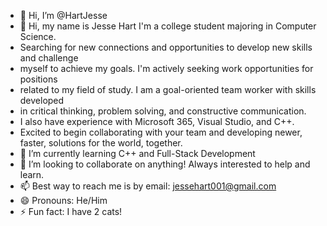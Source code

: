 - 👋 Hi, I’m @HartJesse
- 👀 Hi, my name is Jesse Hart I'm a college student majoring in Computer Science.
- Searching for new connections and opportunities to develop new skills and challenge
- myself to achieve my goals. I'm actively seeking work opportunities for positions
- related to my field of study. I am a goal-oriented team worker with skills developed
- in critical thinking, problem solving, and constructive communication.
- I also have experience with Microsoft 365, Visual Studio, and C++.
- Excited to begin collaborating with your team and developing newer, faster, solutions for the world, together.
- 🌱 I’m currently learning C++ and Full-Stack Development
- 💞️ I’m looking to collaborate on anything! Always interested to help and learn.
- 📫 Best way to reach me is by email: jessehart001@gmail.com
- 😄 Pronouns: He/Him
- ⚡ Fun fact: I have 2 cats!

<!---
HartJesse/HartJesse is a ✨ special ✨ repository because its `README.md` (this file) appears on your GitHub profile.
You can click the Preview link to take a look at your changes.
--->
